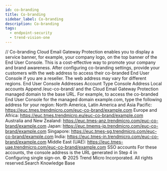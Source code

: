 ```yaml
---
id: co-branding
title: Co-branding
sidebar_label: Co-branding
description: Co-branding
tags:
  - endpoint-security
  - trend-vision-one
---
```


/*<![CDATA[*/ $('#title').html($('meta[name=map-description]').attr('content')); /*]]>*/ Co-branding Cloud Email Gateway Protection enables you to display a service banner, for example, your company logo, on the top banner of the End User Console. This is a cost-effective way to promote your company and brand awareness. After configuring co-branding settings, provide your customers with the web address to access their co-branded End User Console if you are a reseller. The web address may vary for different regions. End User Console Addresses Account Type Console Address Local accounts Append /euc-co-brand/ and the Cloud Email Gateway Protection managed domain to the base URL. For example, to access the co-branded End User Console for the managed domain example.com, type the following address for your region: North America, Latin America and Asia Pacific: https://euc.tmes.trendmicro.com/euc-co-brand/example.com Europe and Africa: https://euc.tmes.trendmicro.eu/euc-co-brand/example.com Australia and New Zealand: https://euc.tmes-anz.trendmicro.com/euc-co-brand/example.com Japan: https://euc.tmems-jp.trendmicro.com/euc-co-brand/example.com Singapore: https://euc.tmes-sg.trendmicro.com/euc-co-brand/example.com India: https://euc.tmes-in.trendmicro.com/euc-co-brand/example.com Middle East (UAE): https://euc.tmes-uae.trendmicro.com/euc-co-brand/example.com SSO accounts For these accounts, the console address is the URL generated in Step 4 in Configuring single sign-on. © 2025 Trend Micro Incorporated. All rights reserved.Search Knowledge Base